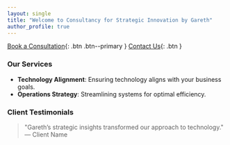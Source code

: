 ```yaml
---
layout: single
title: "Welcome to Consultancy for Strategic Innovation by Gareth"
author_profile: true
---
```


<!-- ---
layout: splash
title: "Welcome to Consultancy for Strategic Innovation by Gareth"
excerpt: "Practical, effective solutions for technology and operations"
intro:
  - excerpt: 'Empowering your business with strategic insights and hands-on guidance.'
--- -->

[Book a Consultation](https://garethcomau.simplybook.me){: .btn .btn--primary }
[Contact Us](#contact){: .btn }

### Our Services
- **Technology Alignment**: Ensuring technology aligns with your business goals.
- **Operations Strategy**: Streamlining systems for optimal efficiency.

### Client Testimonials
> "Gareth’s strategic insights transformed our approach to technology." — Client Name
